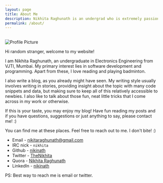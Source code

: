 ```yaml
---
layout: page
title: About Me
description: Nikhita Raghunath is an undergrad who is extremely passionate about software development and open source.
permalink: /about/
---
```

<br>

<img src="{{ site.baseurl }}/assets/profile-pic.jpg" title="Profile Picture" class="profile">

Hi random stranger, welcome to my website!

I am Nikhita Raghunath, an undergraduate in Electronics Engineering from VJTI, Mumbai. My primary interest lies in software development and programming. Apart from these, I love reading and playing badminton.

I also write a blog, as you already might have seen. My writing style usually involves writing in stories, providing insight about the topic with many code snippets and data, but making sure to keep all of this relatively accessible to newbies. I also like to talk about those fun, neat little tricks that I come across in my work or otherwise.

If this is your taste, you may enjoy my blog! Have fun reading my posts and if you have questions, suggestions or just anything to say, please contact me! :)

You can find me at these places. Feel free to reach out to me. I don't bite! :)

* Email - nikitaraghunath@gmail.com
* IRC nick - `nikhita`
* Github - [nikinath](https://github.com/nikinath)
* Twitter - [TheNikhita](https://twitter.com/TheNikhita)
* Quora - [Nikhita Raghunath](https://www.quora.com/profile/Nikhita-Raghunath)
* LinkedIn - [nikinath](https://www.linkedin.com/in/nikinath)

PS: Best way to reach me is email or twitter.